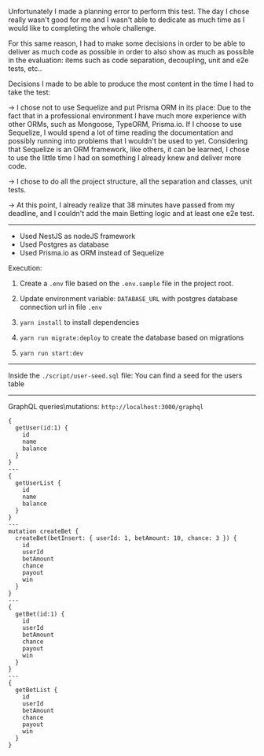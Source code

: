 Unfortunately I made a planning error to perform this test. The day I chose really wasn't good for me and I wasn't able to dedicate as much time as I would like to completing the whole challenge.

For this same reason, I had to make some decisions in order to be able to deliver as much code as possible in order to also show as much as possible in the evaluation: items such as code separation, decoupling, unit and e2e tests, etc..

Decisions I made to be able to produce the most content in the time I had to take the test:

-> I chose not to use Sequelize and put Prisma ORM in its place: Due to the fact that in a professional environment I have much more experience with other ORMs, such as Mongoose, TypeORM, Prisma.io. If I choose to use Sequelize, I would spend a lot of time reading the documentation and possibly running into problems that I wouldn't be used to yet. Considering that Sequelize is an ORM framework, like others, it can be learned, I chose to use the little time I had on something I already knew and deliver more code.

-> I chose to do all the project structure, all the separation and classes, unit tests.


-> At this point, I already realize that 38 minutes have passed from my deadline, and I couldn't add the main Betting logic and at least one e2e test.

----- 

- Used NestJS as nodeJS framework
- Used Postgres as database
- Used Prisma.io as ORM instead of Sequelize

Execution:

1) Create a `.env` file based on the `.env.sample` file in the project root.

2) Update environment variable: `DATABASE_URL` with postgres database connection url in file `.env`

2) `yarn install` to install dependencies

3) `yarn run migrate:deploy` to create the database based on migrations

4) `yarn run start:dev`

-----

Inside the `./script/user-seed.sql` file:
You can find a seed for the users table

-----
GraphQL queries\mutations: `http://localhost:3000/graphql`

```
{
  getUser(id:1) {
    id
    name
    balance
  }
}
---
{
  getUserList {
    id
    name
    balance
  }
}
---
mutation createBet {
  createBet(betInsert: { userId: 1, betAmount: 10, chance: 3 }) {
    id
    userId
    betAmount
    chance
    payout
    win
  }
}
---
{
  getBet(id:1) {
    id
    userId
    betAmount
    chance
    payout
    win
  }
}
---
{
  getBetList {
    id
    userId
    betAmount
    chance
    payout
    win
  }
}
```